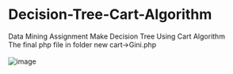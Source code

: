 # Decision-Tree-Cart-Algorithm

Data Mining Assignment
Make Decision Tree Using Cart Algorithm
<br>
The final php file in folder new cart->Gini.php
<br>
<br>
![image](https://user-images.githubusercontent.com/82703688/210781020-a9cf5d6f-5431-45d3-8d46-eecd488f2f8a.png)
